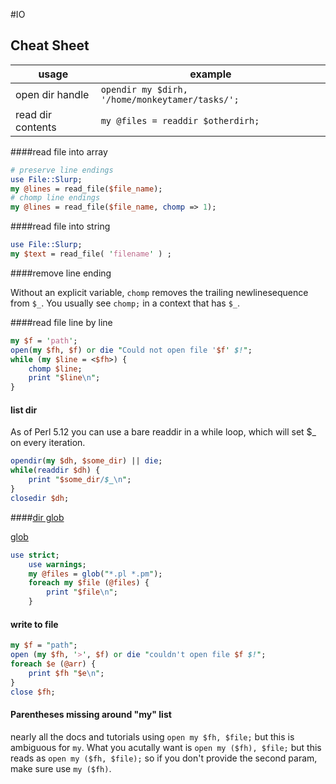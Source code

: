 #IO
## Cheat Sheet
usage         | example
------------- | -------------
open dir handle | `opendir my $dirh, '/home/monkeytamer/tasks/';` 
read dir contents | `my @files = readdir $otherdirh;`

####read file into array

```perl
# preserve line endings
use File::Slurp;
my @lines = read_file($file_name);
# chomp line endings
my @lines = read_file($file_name, chomp => 1);
```
####read file into string

```perl
use File::Slurp;
my $text = read_file( 'filename' ) ;
```

####remove line ending

Without an explicit variable, `chomp` removes the trailing newlinesequence from `$_`.
You usually see `chomp;` in a context that has `$_`.

####read file line by line
```perl
my $f = 'path';
open(my $fh, $f) or die "Could not open file '$f' $!"; 
while (my $line = <$fh>) {
	chomp $line;
	print "$line\n";
}
```
#### list dir
As of Perl 5.12 you can use a bare readdir in a while loop, which will set $_ on every iteration.
```perl
opendir(my $dh, $some_dir) || die;
while(readdir $dh) {
    print "$some_dir/$_\n";
}
closedir $dh;
```

####[dir glob](http://perlmeme.org/faqs/file_io/directory_listing.html)

[glob](http://perldoc.perl.org/functions/glob.html)
```perl
use strict;
    use warnings;
    my @files = glob("*.pl *.pm");
    foreach my $file (@files) {
        print "$file\n";
    }
```

#### write to file
```perl
my $f = "path";
open (my $fh, '>', $f) or die "couldn't open file $f $!";
foreach $e (@arr) {
	print $fh "$e\n";
}
close $fh;
```
#### Parentheses missing around "my" list
nearly all the docs and tutorials using `open my $fh, $file;` but this is ambiguous for `my`. What you acutally want is
`open my ($fh), $file;` but this reads as `open my ($fh, $file);`
so if you don't provide the second param, make sure use `my ($fh)`.

